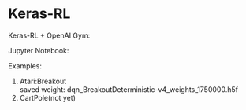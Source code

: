 # Keras-RL
Keras-RL + OpenAI Gym:

Jupyter Notebook:

Examples:
1. Atari:Breakout  
   saved weight: dqn_BreakoutDeterministic-v4_weights_1750000.h5f
2. CartPole(not yet)

[google]: http://google.com/        "Google"
